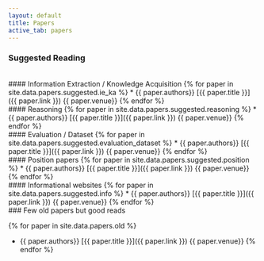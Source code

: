 ```yaml
---
layout: default
title: Papers
active_tab: papers
---
```


<!-- ### <font color="blue">Introduction</font> (Lecture [1](slides/Lec1-Intro-2017.pptx)) -->

### Suggested Reading
<br>
 <!-- Papers that are suggested for presenting are marked with **&#9829;** -->
#### Information Extraction / Knowledge Acquisition
{% for paper in site.data.papers.suggested.ie_ka %}
* {{ paper.authors}} [{{ paper.title }}]({{ paper.link }}) {{ paper.venue}}
{% endfor %}
<br>
#### Reasoning
{% for paper in site.data.papers.suggested.reasoning %}
* {{ paper.authors}} [{{ paper.title }}]({{ paper.link }}) {{ paper.venue}}
{% endfor %}

<br>
#### Evaluation / Dataset
{% for paper in site.data.papers.suggested.evaluation_dataset %}
* {{ paper.authors}} [{{ paper.title }}]({{ paper.link }}) {{ paper.venue}}
{% endfor %}

<br>
#### Position papers
{% for paper in site.data.papers.suggested.position %}
* {{ paper.authors}} [{{ paper.title }}]({{ paper.link }}) {{ paper.venue}}
{% endfor %}

<br>
#### Informational websites
{% for paper in site.data.papers.suggested.info %}
* {{ paper.authors}} [{{ paper.title }}]({{ paper.link }}) {{ paper.venue}}
{% endfor %}

<br>
### Few old papers but good reads

{% for paper in site.data.papers.old %}
* {{ paper.authors}} [{{ paper.title }}]({{ paper.link }}) {{ paper.venue}}
{% endfor %}
